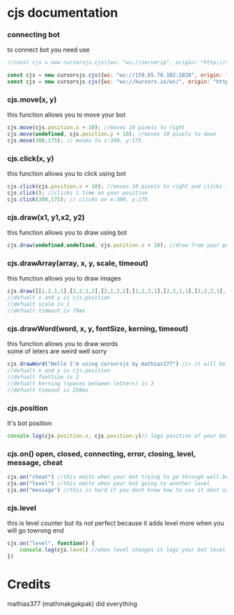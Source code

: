 # cjs documentation
### connecting bot
to connect bot you need use  
```js
//const cjs = new cursorsjs.cjs({ws: "ws://serverip", origin: "http://site.name"}) //optionaly you can put agent to change ip

const cjs = new cursorsjs.cjs({ws: "ws://159.65.78.102:2828", origin: "http://cursors.io"}) //connects to cursors.io
const cjs = new cursorsjs.cjs({ws: "ws://kursors.io/ws/", origin: "http://kursors.io"}) //connects to kursors.io
```

### cjs.move(x, y)
this function allows you to move your bot  
```js
cjs.move(cjs.position.x + 10); //moves 10 pixels to right
cjs.move(undefined, cjs.position.y + 10); //moves 10 pixels to down
cjs.move(300,175); // moves to x:300, y:175
```

### cjs.click(x, y)
this function allows you to click using bot  
```js
cjs.click(cjs.position.x + 10); //moves 10 pixels to right and clicks 1 time
cjs.click(); //clicks 1 time on your position
cjs.click(300,175); // clicks on x:300, y:175
```

### cjs.draw(x1, y1,x2, y2)
this function allows you to draw using bot  
```js
cjs.draw(undefined,undefined, cjs.position.x + 10); //draw from your position to your position x + 10 pixels
```

### cjs.drawArray(array, x, y, scale, timeout)
this function allows you to draw images  
```js
cjs.draw([[1,2,1,1],[2,2,1,2],[2,1,2,2],[1,1,2,1],[2,2,1,1],[1,2,2,1],[2,4,1,4],[2,5,2,4],[1,5,2,5],[1,4,1,5],[2,5,1,4],[1,5,2,4],[3,5,3,1],[4,5,3,5],[5,4,4,5],[5,3,5,4],[5,2,5,3],[4,1,5,2],[3,1,4,1]]) //draws smile on your position
//defualt x and y is cjs.position
//defualt scale is 1
//defualt timeout is 70ms
```

### cjs.drawWord(word, x, y, fontSize, kerning, timeout)
this function allows you to draw words  
some of leters are weird well sorry  
```js
cjs.drawWord("Hello I'm using cursorsjs by mathias377") //< it will be drawed
//defualt x and y is cjs.position
//defualt fontSize is 2
//defualt kerning (spaces between letters) is 3
//defualt timeout is 250ms
```
### cjs.position
It's bot position  
```js
console.log(cjs.position.x, cjs.position.y)// logs position of your bot
```

### cjs.on() open, closed, connecting, error, closing, level, message, cheat  
```js
cjs.on("cheat") //this emits when your bot trying to go through wall but anticheat see that
cjs.on("level") //this emits when your bot going to another level
cjs.on("message") //this is hard if you dont know how to use it dont use it
```

### cjs.level
this is level counter but its not perfect because it adds level more when you will go towrong end  
```js
cjs.on("level", function() {
	console.log(cjs.level) //when level changes it logs your bot level
})
```

# Credits
mathias377 (mathmakgakpak) did everything
